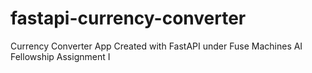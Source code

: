 # fastapi-currency-converter
Currency Converter App Created with FastAPI under Fuse Machines AI Fellowship Assignment I
